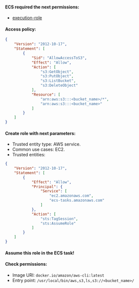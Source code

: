 #### ECS required the next permissions:
- [execution-role](https://docs.aws.amazon.com/AmazonECS/latest/developerguide/task_execution_IAM_role.html)

#### Access policy:
```json
{
    "Version": "2012-10-17",
    "Statement": [
        {
            "Sid": "AllowAccessToS3",
            "Effect": "Allow",
            "Action": [
                "s3:GetObject",
                "s3:PutObject",
                "s3:ListBucket",
                "s3:DeleteObject"
            ],
            "Resource": [
                "arn:aws:s3:::<bucket_name>/*",
                "arn:aws:s3:::<bucket_name>"
            ]
        }
    ]
}
```

#### Create role with next parameters:
- Trusted entity type: AWS service.
- Common use cases: EC2.
- Trusted entities:
```json
{
    "Version": "2012-10-17",
    "Statement": [
        {
            "Effect": "Allow",
            "Principal": {
                "Service": [
                    "ec2.amazonaws.com",
                    "ecs-tasks.amazonaws.com"
                ]
            },
            "Action": [
                "sts:TagSession",
                "sts:AssumeRole"
            ]
        }
    ]
}
```

#### Assume this role in the ECS task!
#### Check permissions:
- Image URI: `docker.io/amazon/aws-cli:latest`
- Entry point: `/usr/local/bin/aws,s3,ls,s3://<bucket_name>/`
